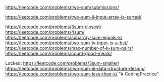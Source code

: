https://leetcode.com/problems/two-sum/submissions/ 


https://leetcode.com/problems/two-sum-ii-input-array-is-sorted/

https://leetcode.com/problems/3sum-closest/
https://leetcode.com/problems/4sum/
https://leetcode.com/problems/subarray-sum-equals-k/
https://leetcode.com/problems/two-sum-iv-input-is-a-bst/
https://leetcode.com/problems/max-number-of-k-sum-pairs/
https://leetcode.com/problems/count-good-meals/


Locked: 
https://leetcode.com/problems/3sum-smaller/
https://leetcode.com/problems/two-sum-iii-data-structure-design/
https://leetcode.com/problems/two-sum-less-than-k/
"# CodingPractice" 
